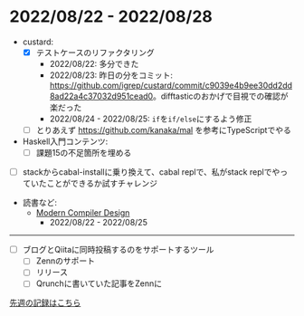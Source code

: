 # 2022/08/22 - 2022/08/28

- custard:
    - [x] テストケースのリファクタリング
        - 2022/08/22: 多分できた
        - 2022/08/23: 昨日の分をコミット: <https://github.com/igrep/custard/commit/c9039e4b9ee30dd2dd8ad22a4c37032d951cead0>。difftasticのおかげで目視での確認が楽だった
        - 2022/08/24 - 2022/08/25: `if`を`if/else`にするよう修正
    - [ ] とりあえず <https://github.com/kanaka/mal> を参考にTypeScriptでやる
- Haskell入門コンテンツ:
    - [ ] 課題15の不足箇所を埋める
- [ ] stackからcabal-installに乗り換えて、cabal replで、私がstack replでやっていたことができるか試すチャレンジ
- 読書など:
    - [Modern Compiler Design](https://www.springer.com/jp/book/9781461446989)
        - 2022/08/22 - 2022/08/25

------

- [ ] ブログとQiitaに同時投稿するのをサポートするツール
    - [ ] Zennのサポート
    - [ ] リリース
    - [ ] Qrunchに書いていた記事をZennに

[先週の記録はこちら](https://github.com/igrep/daily-commits/blob/e77f5645ab0e5e7944be32fcb309c6f796e04c80/yesterday.md)
